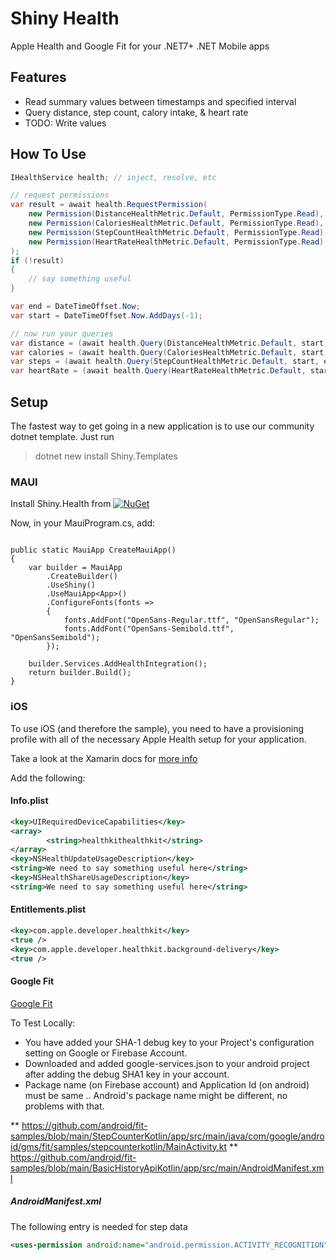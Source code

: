 ﻿# Shiny Health

Apple Health and Google Fit for your .NET7+ .NET Mobile apps

## Features
* Read summary values between timestamps and specified interval
* Query distance, step count, calory intake, & heart rate
* TODO: Write values

## How To Use

```csharp
IHealthService health; // inject, resolve, etc

// request permissions
var result = await health.RequestPermission(
    new Permission(DistanceHealthMetric.Default, PermissionType.Read),
    new Permission(CaloriesHealthMetric.Default, PermissionType.Read),
    new Permission(StepCountHealthMetric.Default, PermissionType.Read),
    new Permission(HeartRateHealthMetric.Default, PermissionType.Read)
);
if (!result)
{
    // say something useful
}

var end = DateTimeOffset.Now;
var start = DateTimeOffset.Now.AddDays(-1);

// now run your queries
var distance = (await health.Query(DistanceHealthMetric.Default, start, end, Interval.Days)).Sum(x => x.Value);
var calories = (await health.Query(CaloriesHealthMetric.Default, start, end, Interval.Days)).Sum(x => x.Value);
var steps = (await health.Query(StepCountHealthMetric.Default, start, end, Interval.Days)).Sum(x => x.Value);
var heartRate = (await health.Query(HeartRateHealthMetric.Default, start, end, Interval.Days)).Average(x => x.Value);
```

## Setup

The fastest way to get going in a new application is to use our community dotnet template.  Just run

> dotnet new install Shiny.Templates

### MAUI

Install Shiny.Health from [![NuGet](https://img.shields.io/nuget/v/Shiny.Health.svg?maxAge=2592000)](https://www.nuget.org/packages/Shiny.Health/)

Now, in your MauiProgram.cs, add:

```cshar

public static MauiApp CreateMauiApp()
{
    var builder = MauiApp
        .CreateBuilder()
        .UseShiny()
        .UseMauiApp<App>()
        .ConfigureFonts(fonts =>
        {
            fonts.AddFont("OpenSans-Regular.ttf", "OpenSansRegular");
            fonts.AddFont("OpenSans-Semibold.ttf", "OpenSansSemibold"); 
        });

    builder.Services.AddHealthIntegration();
    return builder.Build();
}
```

### iOS

To use iOS (and therefore the sample), you need to have a provisioning profile with all
of the necessary Apple Health setup for your application.

Take a look at the Xamarin docs for [more info](https://learn.microsoft.com/en-us/xamarin/ios/platform/healthkit)

Add the following:

#### Info.plist

```xml
<key>UIRequiredDeviceCapabilities</key>
<array>
        <string>healthkithealthkit</string>
</array>
<key>NSHealthUpdateUsageDescription</key>
<string>We need to say something useful here</string>
<key>NSHealthShareUsageDescription</key>
<string>We need to say something useful here</string>
```

#### Entitlements.plist
```xml
<key>com.apple.developer.healthkit</key>
<true />
<key>com.apple.developer.healthkit.background-delivery</key>
<true />
```

#### Google Fit

[Google Fit](http://developers.google.com/fit/android/get-started)

To Test Locally:
* You have added your SHA-1 debug key to your Project's configuration setting on Google or Firebase Account.
* Downloaded and added google-services.json to your android project after adding the debug SHA1 key in your account.
* Package name (on Firebase account) and Application Id (on android) must be same .. Android's package name might be different, no problems with that.


** https://github.com/android/fit-samples/blob/main/StepCounterKotlin/app/src/main/java/com/google/android/gms/fit/samples/stepcounterkotlin/MainActivity.kt
** https://github.com/android/fit-samples/blob/main/BasicHistoryApiKotlin/app/src/main/AndroidManifest.xml

##### AndroidManifest.xml

The following entry is needed for step data

```xml
<uses-permission android:name="android.permission.ACTIVITY_RECOGNITION"/>
```